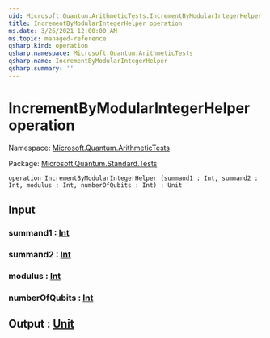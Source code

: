 ```yaml
---
uid: Microsoft.Quantum.ArithmeticTests.IncrementByModularIntegerHelper
title: IncrementByModularIntegerHelper operation
ms.date: 3/26/2021 12:00:00 AM
ms.topic: managed-reference
qsharp.kind: operation
qsharp.namespace: Microsoft.Quantum.ArithmeticTests
qsharp.name: IncrementByModularIntegerHelper
qsharp.summary: ''
---
```


# IncrementByModularIntegerHelper operation

Namespace: [Microsoft.Quantum.ArithmeticTests](xref:Microsoft.Quantum.ArithmeticTests)

Package: [Microsoft.Quantum.Standard.Tests](https://nuget.org/packages/Microsoft.Quantum.Standard.Tests)




```qsharp
operation IncrementByModularIntegerHelper (summand1 : Int, summand2 : Int, modulus : Int, numberOfQubits : Int) : Unit
```


## Input

### summand1 : [Int](xref:microsoft.quantum.lang-ref.int)




### summand2 : [Int](xref:microsoft.quantum.lang-ref.int)




### modulus : [Int](xref:microsoft.quantum.lang-ref.int)




### numberOfQubits : [Int](xref:microsoft.quantum.lang-ref.int)





## Output : [Unit](xref:microsoft.quantum.lang-ref.unit)


